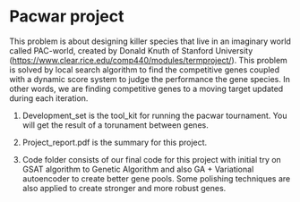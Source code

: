 # Pacwar project

This problem is about designing killer species that live in an imaginary world called PAC-world, created by Donald Knuth of Stanford University (https://www.clear.rice.edu/comp440/modules/termproject/).
This problem is solved by local search algorithm to find the competitive genes coupled with a dynamic score system to judge the performance the gene species. In other words, we are finding competitive genes to a moving target updated during each iteration.

1. Development_set is the tool_kit for running the pacwar tournament. You will get the result of a torunament between genes.

2. Project_report.pdf is the summary for this project.

3.  Code folder consists of our final code for this project with initial try on GSAT algorithm to Genetic Algorithm and also GA + Variational autoencoder to create better gene pools. Some polishing techniques are also applied to create stronger and more robust genes.
  

